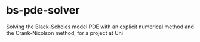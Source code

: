 # bs-pde-solver
Solving the Black-Scholes model PDE with an explicit numerical method and the Crank-Nicolson method, for a project at Uni
